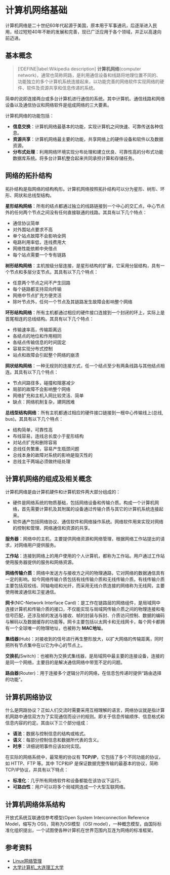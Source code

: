 # 计算机网络基础
计算机网络是二十世纪60年代起源于美国，原本用于军事通讯，后逐渐进入民用，经过短短40年不断的发展和完善，现已广泛应用于各个领域，并正以高速向前迈进。

## 基本概念
> [!DEFINE|label:Wikipedia description]
> **计算机网络**(computer network)，通常也简称网路，是利用通信设备和线路将地理位置不同的、功能独立的多个计算机系统连接起来，以功能完善的网络软件实现网络的硬件、软件及资源共享和信息传递的系统。 

简单的说即连接两台或多台计算机进行通信的系统。其中计算机、通信线路和网络设备以及通信协议和网络软件是组成网络的三大要素。

计算机网络的功能包括：
 * **信息交换**：计算机网络最基本的功能，实现计算机之间快速、可靠传送各种信息。
 * **资源共享**：计算机网络最主要的功能，共享网络上的硬件设备和软件以及数据资源。
 * **分布式处理**：利用网络环境实现分布处理和建立优良、可靠性高的分布式功能数据库系统。将多台计算机整合起来共同承担计算和存储任务。

## 网络的拓扑结构
拓扑结构是指网络的结构构形。计算机网络按照拓扑结构可以分为星形、树形、环形、网状和总线型结构。

**星形结构网络**：所有的结点都通过独立的线路链接到一个中心的交汇点，中心节点外的任何两个节点之间没有任何直接联通的线路。其具有以下几个特点：
 * 通信协议简单
 * 对外围站点要求不高
 * 单个站点故障不会影响全网
 * 电路利用率低，连线费用大
 * 网络性能依赖中央借点
 * 每个站点需要一个专有链路

**树形结构网络**：主机按级分层连接，是星形结构的扩展，它采用分层结构，具有一个节点和多层分支节点。其具有以下几个特点：
 * 任意两个节点之间不产生回路
 * 每个链路都支持双向传输
 * 网络中节点扩充方便灵活
 * 除叶节点外，任何一个节点及其链路发生故障会影响整个网络

**环形结构网络**：所有主机都通过相应的硬件接口连接到一个封闭的环上，实际上是首尾相连的总线结构。其具有以下几个特点：
 * 传输速率高，传输距离远
 * 各结点的地位和作用相同
 * 各结点传输信息的时间固定
 * 容易实现分布式控制
 * 站点和故障会引起整个网络的崩溃

**网状结构网络**：一种无规则的连接方式，任一个结点至少有两条线路与其他结点相连。其具有以下几个特点：
 * 节点间路径多，碰撞和阻塞减少
 * 局部的故障不会影响整个网络
 * 网络扩充和主机入网比较灵活、简单
 * 缺点：网络机制复杂，建网困难

**总线型结构网络**：所有主机都通过相应的硬件接口链接到一根中心传输线上(总线, bus)。其具有以下几个特点：
 * 结构简单，可靠性高
 * 布线容易，连线总长度小于星形结构
 * 对站点扩充和删除容易
 * 总线任务繁重，容易产生瓶颈问题
 * 总线本身的故障对系统的影响是毁灭性的
 * 总线主干两端必须做终结处理

## 计算机网络的组成及相关概念
计算机网络是由计算机硬件和计算机软件两大部分组成的：
* 硬件是网络系统的物质基础，包括网络设备和传输介质。构成一个计算机网络，首先需要计算机及其附属的设备通过传输介质与其它的计算机系统连接起来。
* 软件通产包括网络协议、通信软件和网络操作系统。网络软件用来实现对网络的控制和管理、网络通信和资源的共享。

**服务器**：网络中的主机，主要提供网络资源和网络管理，根据网络工作站提出的请求，对网络用户提供服务。

**工作站**：连接到网络上的用户使用的个人计算机，都称为工作站。用户通过工作站使用服务器提供的服务和网络资源。

**网络传输介质**：网络中发送方与接收方之间的物理通路，它对网络的数据通信具有一定的影响。如今网络传输介质包括有线传输介质和无线传输介质。有线传输介质主要包括双绞线、同轴电缆和光纤，而采用无线介质连接的网络称为无线网，主要使用微波通信和卫星通信。

**网卡**(NIC-Network Interface Card)：是工作在链路层的网络组件，是局域网中连接计算机和传输介质的接口，不仅能实现与局域网传输介质之间的物理连接和电信号匹配，还涉及帧的发送与接收、帧的封装与拆封、介质访问控制、数据的编码与解码以及数据缓存的功能等。网卡主要包括以太网卡和无线网卡，每个网卡都拥有一个全球唯一的物理地址，也被称为 **MAC地址**。

**集线器**(Hub)：对接收到的信号进行再生整形放大，以扩大网络的传输距离，同时把所有节点集中在以它为中心的节点上。

**交换机**(Switch)：也被称为交换式集线器，是局域网中最主要的连接设备，连接的是同一个网络，主要目的是解决通信网络中带宽不足的问题。

**路由器**(Router)：用于连接多个逻辑分开的网络，在信息包传递时提供“路由选择的功能”。

## 计算机网络协议
什么是网路协议？正如人们交流时需要采用互相理解的语言，网络协议就是指计算机网路中通信双方为了实现通信而设计的规则。即关于信息传输顺序、信息格式和信息内容的约定。其由以下三个部分组成：
 * **语法**：数据与控制信息的结构或格式。
 * **语义**：每部分控制信息和数据所代表的含义。
 * **时序**：详细说明事件应该如何实现。

在实际的网络系统中，最常用的协议有 **TCP/IP**，它包括了多个不同功能的协议，如 HTTP、FTP 等。其中 TCP和IP 是保证数据完整传输的最基本的协议，简称 TCP/IP协议，并具有以下特点：
 * **标准化**：几乎所有网络软件和设备都能在该协议下运行。
 * **可路由性**：用户可以将多个局域网连成一个大型互联网络。

## 计算机网络体系结构
开放式系统互联通信参考模型(Open System Interconnection Reference Model，缩写为 OSI)，简称为OSI模型（OSI model），一种概念模型，由国际标准化组织提出，一个试图使各种计算机在世界范围内互连为网络的标准框架。

## 参考资料
 * [Linux网络管理](https://www.imooc.com/learn/258)
 * [大学计算机_大连理工大学](https://www.icourse163.org/course/DLUT-1001938002)